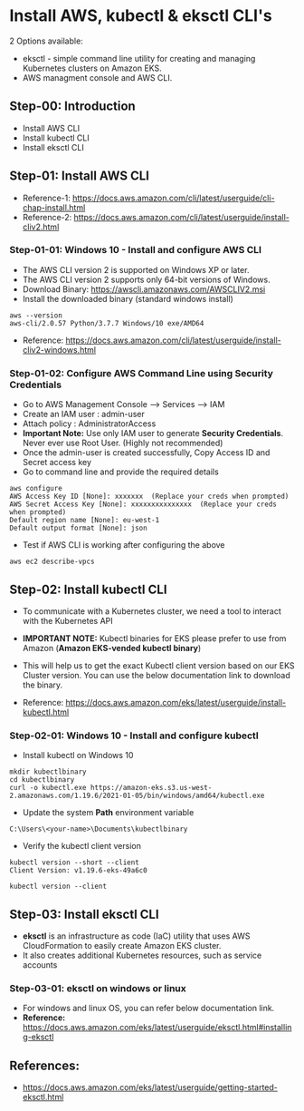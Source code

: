 # Install AWS, kubectl & eksctl CLI's

2 Options available:

- eksctl - simple command line utility for creating and managing Kubernetes clusters on Amazon EKS.
- AWS managment console and AWS CLI.

## Step-00: Introduction

- Install AWS CLI
- Install kubectl CLI
- Install eksctl CLI

## Step-01: Install AWS CLI

- Reference-1: https://docs.aws.amazon.com/cli/latest/userguide/cli-chap-install.html
- Reference-2: https://docs.aws.amazon.com/cli/latest/userguide/install-cliv2.html

### Step-01-01: Windows 10 - Install and configure AWS CLI

- The AWS CLI version 2 is supported on Windows XP or later.
- The AWS CLI version 2 supports only 64-bit versions of Windows.
- Download Binary: https://awscli.amazonaws.com/AWSCLIV2.msi
- Install the downloaded binary (standard windows install)

```
aws --version
aws-cli/2.0.57 Python/3.7.7 Windows/10 exe/AMD64
```

- Reference: https://docs.aws.amazon.com/cli/latest/userguide/install-cliv2-windows.html

### Step-01-02: Configure AWS Command Line using Security Credentials

- Go to AWS Management Console --> Services --> IAM
- Create an IAM user : admin-user
- Attach policy : AdministratorAccess
- **Important Note:** Use only IAM user to generate **Security Credentials**. Never ever use Root User. (Highly not recommended)
- Once the admin-user is created successfully, Copy Access ID and Secret access key
- Go to command line and provide the required details

```
aws configure
AWS Access Key ID [None]: xxxxxxx  (Replace your creds when prompted)
AWS Secret Access Key [None]: xxxxxxxxxxxxxxx  (Replace your creds when prompted)
Default region name [None]: eu-west-1
Default output format [None]: json
```

- Test if AWS CLI is working after configuring the above

```
aws ec2 describe-vpcs
```

## Step-02: Install kubectl CLI
- To communicate with a Kubernetes cluster, we need a tool to interact with the Kubernetes API

- **IMPORTANT NOTE:** Kubectl binaries for EKS please prefer to use from Amazon (**Amazon EKS-vended kubectl binary**)
- This will help us to get the exact Kubectl client version based on our EKS Cluster version. You can use the below documentation link to download the binary.
- Reference: https://docs.aws.amazon.com/eks/latest/userguide/install-kubectl.html

### Step-02-01: Windows 10 - Install and configure kubectl

- Install kubectl on Windows 10

```
mkdir kubectlbinary
cd kubectlbinary
curl -o kubectl.exe https://amazon-eks.s3.us-west-2.amazonaws.com/1.19.6/2021-01-05/bin/windows/amd64/kubectl.exe
```

- Update the system **Path** environment variable

```
C:\Users\<your-name>\Documents\kubectlbinary
```

- Verify the kubectl client version

```
kubectl version --short --client
Client Version: v1.19.6-eks-49a6c0

kubectl version --client
```

## Step-03: Install eksctl CLI
- **eksctl** is an infrastructure as code (IaC) utility that uses AWS CloudFormation to easily create  Amazon EKS cluster. 
- It also creates additional Kubernetes resources, such as service accounts

### Step-03-01: eksctl on windows or linux

- For windows and linux OS, you can refer below documentation link.
- **Reference:** https://docs.aws.amazon.com/eks/latest/userguide/eksctl.html#installing-eksctl

## References:

- https://docs.aws.amazon.com/eks/latest/userguide/getting-started-eksctl.html
